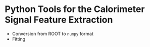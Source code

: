 # Python Tools for the Calorimeter Signal Feature Extraction

* Conversion from ROOT to ```numpy``` format
* Fitting
